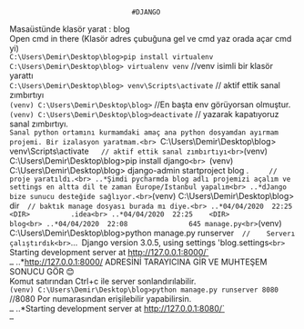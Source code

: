                                   #DJANGO

Masaüstünde klasör yarat : blog <br>
Open cmd in there (Klasör adres çubuğuna gel ve cmd yaz orada açar cmd yi)<br>
`C:\Users\Demir\Desktop\blog>pip install virtualenv`<br>
`C:\Users\Demir\Desktop\blog> virtualenv venv`		//venv isimli bir klasör yarattı<br>
`C:\Users\Demir\Desktop\blog> venv\Scripts\activate`	// aktif ettik sanal zımbırtıyı<br>
`(venv) C:\Users\Demir\Desktop\blog>` 			//En başta env görüyorsan olmuştur.<br>
`(venv) C:\Users\Demir\Desktop\blog>deactivate`	// yazarak kapatıyoruz sanal zımbırtıyı. <br>
`Sanal python ortamını kurmamdaki amaç ana python dosyamdan ayırmam projemi. Bir izalasyon yaratmam.<br>
`C:\Users\Demir\Desktop\blog> venv\Scripts\activate`	// aktif ettik sanal zımbırtıyı<br>
`(venv) C:\Users\Demir\Desktop\blog>pip install django`<br>
`(venv) C:\Users\Demir\Desktop\blog> django-admin startproject blog .`		// proje yaratıldı.<br>
     ..*Şimdi pycharmda blog adlı projemizi açalım ve settings en altta dil te zaman Europe/Istanbul yapalım<br>
     ..*dJango bize sunucu desteğide sağlıyor.<br>
`(venv) C:\Users\Demir\Desktop\blog> dir`	// baktık manage dosyası burada mı diye.<br>
      ..*04/04/2020  22:25    <DIR>          .idea<br>
      ..*04/04/2020  22:25    <DIR>          blog<br>
      ..*04/04/2020  22:08               645 manage.py<br>
`(venv) C:\Users\Demir\Desktop\blog>python manage.py runserver`   //	Serverı çalıştırdık<br>
`…`
`Django version 3.0.5, using settings 'blog.settings`<br>
`Starting development server at http://127.0.0.1:8000/`<br>
`…`
..*http://127.0.0.1:8000/ ADRESİNİ TARAYICINA GİR VE MUHTEŞEM SONUCU GÖR 😊<br>
Komut satırından Ctrl+c  ile  server sonlandırılabilir.<br>
`(venv) C:\Users\Demir\Desktop\blog>python manage.py runserver 8080`  //8080 Por numarasından erişilebilir yapabilirsin.<br>
	`…`
	..*Starting development server at http://127.0.0.1:8080/`<br>
	`…`
